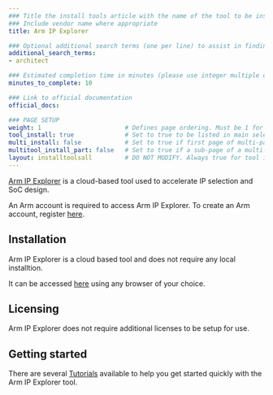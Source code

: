 ```yaml
---
### Title the install tools article with the name of the tool to be installed
### Include vendor name where appropriate
title: Arm IP Explorer

### Optional additional search terms (one per line) to assist in finding the article
additional_search_terms:
- architect

### Estimated completion time in minutes (please use integer multiple of 5)
minutes_to_complete: 10

### Link to official documentation
official_docs:

### PAGE SETUP
weight: 1                       # Defines page ordering. Must be 1 for first (or only) page.
tool_install: true              # Set to true to be listed in main selection page, else false
multi_install: false            # Set to true if first page of multi-page article, else false
multitool_install_part: false   # Set to true if a sub-page of a multi-page article, else false
layout: installtoolsall         # DO NOT MODIFY. Always true for tool install articles
---
```

[Arm IP Explorer](https://ipexplorer.arm.com/) is a cloud-based tool used to accelerate IP selection and SoC design. 

An Arm account is required to access Arm IP Explorer. To create an Arm account, register [here](https://www.arm.com/register).

## Installation

Arm IP Explorer is a cloud based tool and does not require any local installtion.

It can be accessed [here](https://ipexplorer.arm.com/) using any browser of your choice.

## Licensing

Arm IP Explorer does not require additional licenses to be setup for use. 

## Getting started

There are several [Tutorials](https://ipexplorer.arm.com/support) available to help you get started quickly with the Arm IP Explorer tool.
